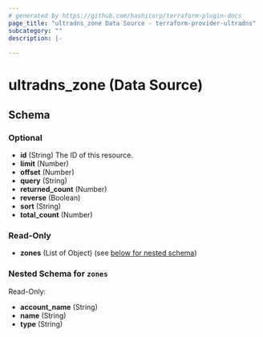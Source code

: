 ```yaml
---
# generated by https://github.com/hashicorp/terraform-plugin-docs
page_title: "ultradns_zone Data Source - terraform-provider-ultradns"
subcategory: ""
description: |-
  
---
```


# ultradns_zone (Data Source)





<!-- schema generated by tfplugindocs -->
## Schema

### Optional

- **id** (String) The ID of this resource.
- **limit** (Number)
- **offset** (Number)
- **query** (String)
- **returned_count** (Number)
- **reverse** (Boolean)
- **sort** (String)
- **total_count** (Number)

### Read-Only

- **zones** (List of Object) (see [below for nested schema](#nestedatt--zones))

<a id="nestedatt--zones"></a>
### Nested Schema for `zones`

Read-Only:

- **account_name** (String)
- **name** (String)
- **type** (String)


